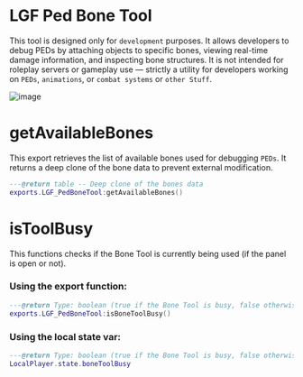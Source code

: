 # LGF Ped Bone Tool

This tool is designed only for `development` purposes.
It allows developers to debug PEDs by attaching objects to specific bones, viewing real-time damage information, and inspecting bone structures.
It is not intended for roleplay servers or gameplay use — strictly a utility for developers working on `PEDs`, `animations`, or `combat systems` or `other Stuff`.

![image](https://github.com/user-attachments/assets/3d1d1218-5a9b-43a5-b96d-751e6e57ac14)


# getAvailableBones
This export retrieves the list of available bones used for debugging `PEDs`. It returns a deep clone of the bone data to prevent external modification.

```lua
---@return table -- Deep clone of the bones data
exports.LGF_PedBoneTool:getAvailableBones()
```
# isToolBusy

This functions checks if the Bone Tool is currently being used (if the panel is open or not).


### Using the export function:
```lua
---@return Type: boolean (true if the Bone Tool is busy, false otherwise)
exports.LGF_PedBoneTool:isBoneToolBusy()
```
### Using the local state var:
```lua
---@return Type: boolean (true if the Bone Tool is busy, false otherwise)
LocalPlayer.state.boneToolBusy
```
